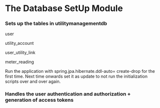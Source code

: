 # The Database SetUp Module
### Sets up the tables in utilitymanagementdb

user

utility_account

user_utility_link

meter_reading

Run the application with spring.jpa.hibernate.ddl-auto= create-drop for the first time. Next time onwards set it as update to not run the initialization scripts over and over again.
### Handles the user authentication and authorization + generation of access tokens

